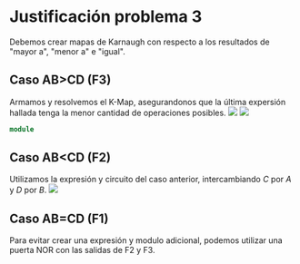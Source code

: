 # Justificación problema 3

Debemos crear mapas de Karnaugh con respecto a los resultados de "mayor a", "menor a" e "igual".

## Caso AB>CD (F3)
Armamos y resolvemos el K-Map, asegurandonos que la última expersión hallada tenga la menor cantidad de operaciones posibles.
![]("kmap_ABmayorCD.PNG")
![]("kmap_ABmayorCD_circuito.PNG")

```verilog
module 
```


## Caso AB<CD (F2)
Utilizamos la expresión y circuito del caso anterior, intercambiando *C* por *A* y *D* por *B*.
![]("kmap_ABmenorCD_circuito.PNG")

## Caso AB=CD (F1)
Para evitar crear una expresión y modulo adicional, podemos utilizar una puerta NOR con las salidas de F2 y F3.


